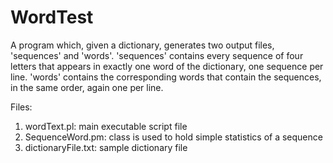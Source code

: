 WordTest
========

A program which, given a dictionary, generates two output files, 'sequences' and 'words'. 
'sequences' contains every sequence of four letters that appears in exactly one word of the dictionary, 
one sequence per line. 'words' contains the corresponding words that contain the sequences, in the 
same order, again one per line.

Files:

1) wordText.pl:  main executable script file <br>
2) SequenceWord.pm:  class is used to hold simple statistics of a sequence <br>
3) dictionaryFile.txt: sample dictionary file <br>

